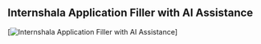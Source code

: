 ## Internshala Application Filler with AI Assistance

[![Internshala Application Filler with AI Assistance](https://www.youtube.com/watch?v=jQ8dZwTw8wQ)]

